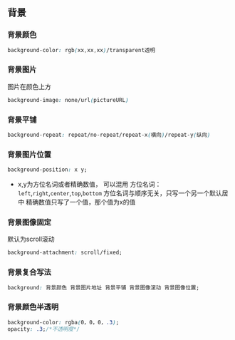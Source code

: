 ## 背景
### 背景颜色
```css
background-color: rgb(xx,xx,xx)/transparent透明
```
### 背景图片
图片在颜色上方
```css
background-image: none/url(pictureURL)
```
### 背景平铺
```css
background-repeat: repeat/no-repeat/repeat-x(横向)/repeat-y(纵向)
```
### 背景图片位置
```css
background-position: x y;
```
- x,y为方位名词或者精确数值， 可以混用
方位名词：`left`,`right`,`center`,`top`,`bottom`
方位名词与顺序无关，只写一个另一个默认居中
精确数值只写了一个值，那个值为x的值
### 背景图像固定
默认为scroll滚动
```css
background-attachment: scroll/fixed;
```
### 背景复合写法
```css
background: 背景颜色 背景图片地址 背景平铺 背景图像滚动 背景图像位置;
```
### 背景颜色半透明
```css
background-color: rgba(0，0，0，.3);
opacity: .3;/*不透明度*/
```